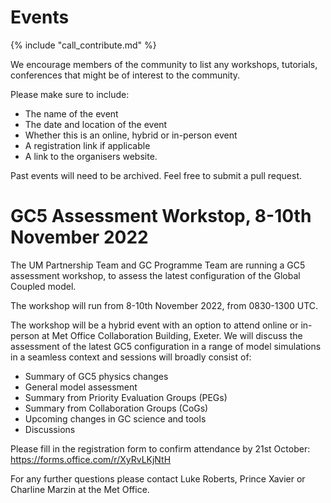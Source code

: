 # Events

{% include "call_contribute.md" %}

We encourage members of the community to list any workshops, tutorials, conferences that might be of interest to the community.

Please make sure to include:

- The name of the event
- The date and location of the event
- Whether this is an online, hybrid or in-person event
- A registration link if applicable
- A link to the organisers website.

Past events will need to be archived. 
Feel free to submit a pull request.

# GC5 Assessment Workstop, 8-10th November 2022
The UM Partnership Team and GC Programme Team are running a GC5 assessment workshop, to assess the latest configuration of the Global Coupled model.  

The workshop will run from 8-10th November 2022, from 0830-1300 UTC.

The workshop will be a hybrid event with an option to attend online or in-person at Met Office Collaboration Building, Exeter. We will discuss the assessment of the latest GC5 configuration in a range of model simulations in a seamless context and sessions will broadly consist of:
-	Summary of GC5 physics changes
- General model assessment
- Summary from Priority Evaluation Groups (PEGs)
- Summary from Collaboration Groups (CoGs)
- Upcoming changes in GC science and tools
- Discussions

Please fill in the registration form to confirm attendance by 21st October: https://forms.office.com/r/XyRvLKjNtH

For any further questions please contact Luke Roberts, Prince Xavier or Charline Marzin at the Met Office. 
